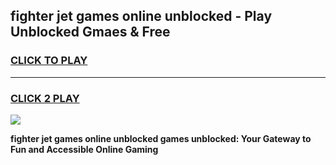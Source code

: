 
## fighter jet games online unblocked - Play Unblocked Gmaes & Free
<h3>
<a href="https://premium.freeplayer.one?title=fighter_jet_games_online_unblocked&ref=20F">CLICK TO PLAY</a></h3>
<hr>

<h3>
<a href="https://premium.freeplayer.one?title=fighter_jet_games_online_unblocked&ref=20F">CLICK 2 PLAY</a>
  
</h3>

<a href="https://premium.freeplayer.one?title=fighter_jet_games_online_unblocked&ref=20F/"><img src="https://clearcache.store/games.png"></a>


**fighter jet games online unblocked games unblocked: Your Gateway to Fun and Accessible Online Gaming**
